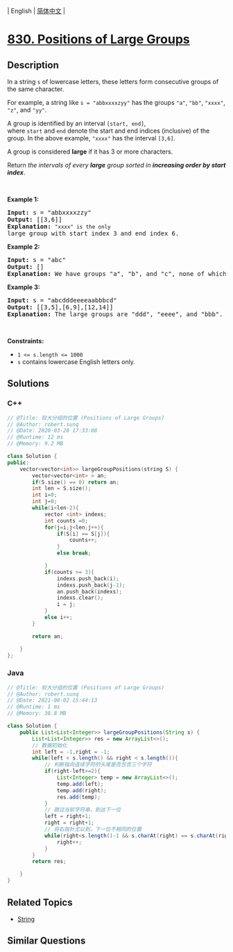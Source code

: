 
| English | [简体中文](README.md) |

# [830. Positions of Large Groups](https://leetcode.cn//problems/positions-of-large-groups/)

## Description

<p>In a string <code><font face="monospace">s</font></code>&nbsp;of lowercase letters, these letters form consecutive groups of the same character.</p>

<p>For example, a string like <code>s = &quot;abbxxxxzyy&quot;</code> has the groups <code>&quot;a&quot;</code>, <code>&quot;bb&quot;</code>, <code>&quot;xxxx&quot;</code>, <code>&quot;z&quot;</code>, and&nbsp;<code>&quot;yy&quot;</code>.</p>

<p>A group is identified by an interval&nbsp;<code>[start, end]</code>, where&nbsp;<code>start</code>&nbsp;and&nbsp;<code>end</code>&nbsp;denote the start and end&nbsp;indices (inclusive) of the group. In the above example,&nbsp;<code>&quot;xxxx&quot;</code>&nbsp;has the interval&nbsp;<code>[3,6]</code>.</p>

<p>A group is considered&nbsp;<strong>large</strong>&nbsp;if it has 3 or more characters.</p>

<p>Return&nbsp;<em>the intervals of every <strong>large</strong> group sorted in&nbsp;<strong>increasing order by start index</strong></em>.</p>

<p>&nbsp;</p>
<p><strong class="example">Example 1:</strong></p>

<pre>
<strong>Input:</strong> s = &quot;abbxxxxzzy&quot;
<strong>Output:</strong> [[3,6]]
<strong>Explanation:</strong> <code>&quot;xxxx&quot; is the only </code>large group with start index 3 and end index 6.
</pre>

<p><strong class="example">Example 2:</strong></p>

<pre>
<strong>Input:</strong> s = &quot;abc&quot;
<strong>Output:</strong> []
<strong>Explanation:</strong> We have groups &quot;a&quot;, &quot;b&quot;, and &quot;c&quot;, none of which are large groups.
</pre>

<p><strong class="example">Example 3:</strong></p>

<pre>
<strong>Input:</strong> s = &quot;abcdddeeeeaabbbcd&quot;
<strong>Output:</strong> [[3,5],[6,9],[12,14]]
<strong>Explanation:</strong> The large groups are &quot;ddd&quot;, &quot;eeee&quot;, and &quot;bbb&quot;.
</pre>

<p>&nbsp;</p>
<p><strong>Constraints:</strong></p>

<ul>
	<li><code>1 &lt;= s.length &lt;= 1000</code></li>
	<li><code>s</code> contains lowercase English letters only.</li>
</ul>


## Solutions


### C++

```C++
// @Title: 较大分组的位置 (Positions of Large Groups)
// @Author: robert.sunq
// @Date: 2020-03-20 17:33:08
// @Runtime: 12 ms
// @Memory: 9.2 MB

class Solution {
public:
    vector<vector<int>> largeGroupPositions(string S) {
        vector<vector<int> > an;
        if(S.size() == 0) return an;
        int len = S.size();
        int i=0;
        int j=0;
        while(i<len-2){
            vector <int> indexs;
            int counts =0;
            for(j=i;j<len;j++){
                if(S[i] == S[j]){
                    counts++;
                }
                else break;

            }
            if(counts >= 3){
                indexs.push_back(i);
                indexs.push_back(j-1);
                an.push_back(indexs);
                indexs.clear();
                i = j;
            }
            else i++;
        }

        return an;

    }
};
```



### Java

```Java
// @Title: 较大分组的位置 (Positions of Large Groups)
// @Author: robert.sunq
// @Date: 2021-08-02 15:44:13
// @Runtime: 1 ms
// @Memory: 38.8 MB

class Solution {
    public List<List<Integer>> largeGroupPositions(String s) {
        List<List<Integer>> res = new ArrayList<>();
        // 数据初始化
        int left = -1,right = -1;
        while(left < s.length() && right < s.length()){
            // 判断指向连续字符的头尾是否包含三个字符
            if(right-left>=2){
                List<Integer> temp = new ArrayList<>();
                temp.add(left);
                temp.add(right);
                res.add(temp);
            }
            // 跳过当前字符串，到达下一位
            left = right+1;
            right = right+1;
            // 将右指针尤以到，下一位不相同的位置
            while(right<s.length()-1 && s.charAt(right) == s.charAt(right+1)){
                right++;
            }
        }
        return res;

    }
}
```



## Related Topics

- [String](https://leetcode.cn//tag/string)

## Similar Questions



